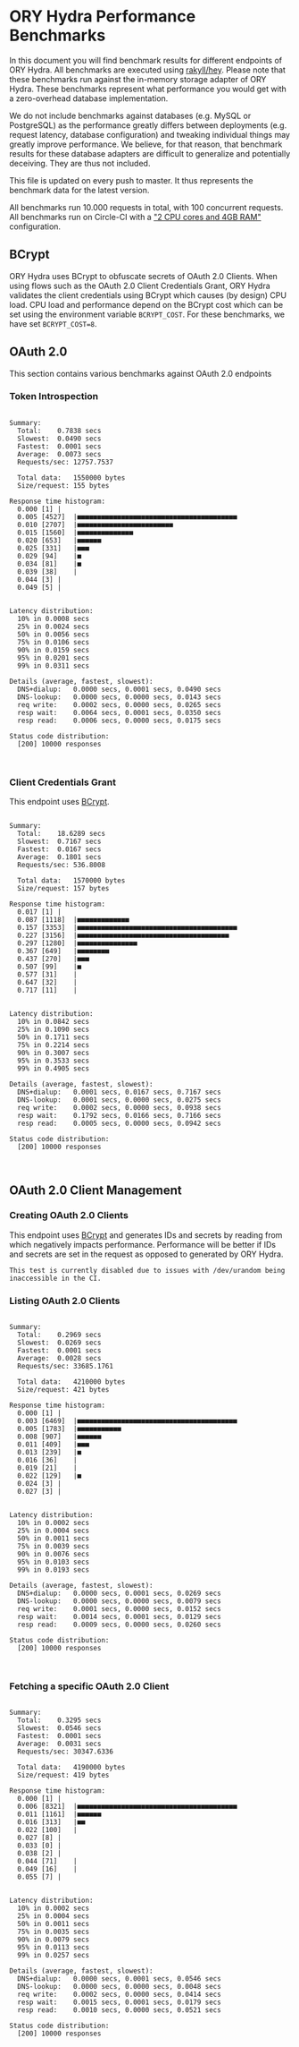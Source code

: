# ORY Hydra Performance Benchmarks

In this document you will find benchmark results for different endpoints of ORY Hydra. All benchmarks are executed
using [rakyll/hey](https://github.com/rakyll/hey). Please note that these benchmarks run against the in-memory storage
adapter of ORY Hydra. These benchmarks represent what performance you would get with a zero-overhead database implementation.

We do not include benchmarks against databases (e.g. MySQL or PostgreSQL) as the performance greatly differs between
deployments (e.g. request latency, database configuration) and tweaking individual things may greatly improve performance.
We believe, for that reason, that benchmark results for these database adapters are difficult to generalize and potentially
deceiving. They are thus not included.

This file is updated on every push to master. It thus represents the benchmark data for the latest version.

All benchmarks run 10.000 requests in total, with 100 concurrent requests. All benchmarks run on Circle-CI with a
["2 CPU cores and 4GB RAM"](https://support.circleci.com/hc/en-us/articles/360000489307-Why-do-my-tests-take-longer-to-run-on-CircleCI-than-locally-)
configuration.

## BCrypt

ORY Hydra uses BCrypt to obfuscate secrets of OAuth 2.0 Clients. When using flows such as the OAuth 2.0 Client Credentials
Grant, ORY Hydra validates the client credentials using BCrypt which causes (by design) CPU load. CPU load and performance
depend on the BCrypt cost which can be set using the environment variable `BCRYPT_COST`. For these benchmarks,
we have set `BCRYPT_COST=8`.

## OAuth 2.0

This section contains various benchmarks against OAuth 2.0 endpoints

### Token Introspection

```

Summary:
  Total:	0.7838 secs
  Slowest:	0.0490 secs
  Fastest:	0.0001 secs
  Average:	0.0073 secs
  Requests/sec:	12757.7537
  
  Total data:	1550000 bytes
  Size/request:	155 bytes

Response time histogram:
  0.000 [1]	|
  0.005 [4527]	|■■■■■■■■■■■■■■■■■■■■■■■■■■■■■■■■■■■■■■■■
  0.010 [2707]	|■■■■■■■■■■■■■■■■■■■■■■■■
  0.015 [1560]	|■■■■■■■■■■■■■■
  0.020 [653]	|■■■■■■
  0.025 [331]	|■■■
  0.029 [94]	|■
  0.034 [81]	|■
  0.039 [38]	|
  0.044 [3]	|
  0.049 [5]	|


Latency distribution:
  10% in 0.0008 secs
  25% in 0.0024 secs
  50% in 0.0056 secs
  75% in 0.0106 secs
  90% in 0.0159 secs
  95% in 0.0201 secs
  99% in 0.0311 secs

Details (average, fastest, slowest):
  DNS+dialup:	0.0000 secs, 0.0001 secs, 0.0490 secs
  DNS-lookup:	0.0000 secs, 0.0000 secs, 0.0143 secs
  req write:	0.0002 secs, 0.0000 secs, 0.0265 secs
  resp wait:	0.0064 secs, 0.0001 secs, 0.0350 secs
  resp read:	0.0006 secs, 0.0000 secs, 0.0175 secs

Status code distribution:
  [200]	10000 responses



```

### Client Credentials Grant

This endpoint uses [BCrypt](#bcrypt).

```

Summary:
  Total:	18.6289 secs
  Slowest:	0.7167 secs
  Fastest:	0.0167 secs
  Average:	0.1801 secs
  Requests/sec:	536.8008
  
  Total data:	1570000 bytes
  Size/request:	157 bytes

Response time histogram:
  0.017 [1]	|
  0.087 [1118]	|■■■■■■■■■■■■■
  0.157 [3353]	|■■■■■■■■■■■■■■■■■■■■■■■■■■■■■■■■■■■■■■■■
  0.227 [3156]	|■■■■■■■■■■■■■■■■■■■■■■■■■■■■■■■■■■■■■■
  0.297 [1280]	|■■■■■■■■■■■■■■■
  0.367 [649]	|■■■■■■■■
  0.437 [270]	|■■■
  0.507 [99]	|■
  0.577 [31]	|
  0.647 [32]	|
  0.717 [11]	|


Latency distribution:
  10% in 0.0842 secs
  25% in 0.1090 secs
  50% in 0.1711 secs
  75% in 0.2214 secs
  90% in 0.3007 secs
  95% in 0.3533 secs
  99% in 0.4905 secs

Details (average, fastest, slowest):
  DNS+dialup:	0.0001 secs, 0.0167 secs, 0.7167 secs
  DNS-lookup:	0.0001 secs, 0.0000 secs, 0.0275 secs
  req write:	0.0002 secs, 0.0000 secs, 0.0938 secs
  resp wait:	0.1792 secs, 0.0166 secs, 0.7166 secs
  resp read:	0.0005 secs, 0.0000 secs, 0.0942 secs

Status code distribution:
  [200]	10000 responses



```

## OAuth 2.0 Client Management

### Creating OAuth 2.0 Clients

This endpoint uses [BCrypt](#bcrypt) and generates IDs and secrets by reading from  which negatively impacts
performance. Performance will be better if IDs and secrets are set in the request as opposed to generated by ORY Hydra.

```
This test is currently disabled due to issues with /dev/urandom being inaccessible in the CI.
```

### Listing OAuth 2.0 Clients

```

Summary:
  Total:	0.2969 secs
  Slowest:	0.0269 secs
  Fastest:	0.0001 secs
  Average:	0.0028 secs
  Requests/sec:	33685.1761
  
  Total data:	4210000 bytes
  Size/request:	421 bytes

Response time histogram:
  0.000 [1]	|
  0.003 [6469]	|■■■■■■■■■■■■■■■■■■■■■■■■■■■■■■■■■■■■■■■■
  0.005 [1783]	|■■■■■■■■■■■
  0.008 [907]	|■■■■■■
  0.011 [409]	|■■■
  0.013 [239]	|■
  0.016 [36]	|
  0.019 [21]	|
  0.022 [129]	|■
  0.024 [3]	|
  0.027 [3]	|


Latency distribution:
  10% in 0.0002 secs
  25% in 0.0004 secs
  50% in 0.0011 secs
  75% in 0.0039 secs
  90% in 0.0076 secs
  95% in 0.0103 secs
  99% in 0.0193 secs

Details (average, fastest, slowest):
  DNS+dialup:	0.0000 secs, 0.0001 secs, 0.0269 secs
  DNS-lookup:	0.0000 secs, 0.0000 secs, 0.0079 secs
  req write:	0.0001 secs, 0.0000 secs, 0.0152 secs
  resp wait:	0.0014 secs, 0.0001 secs, 0.0129 secs
  resp read:	0.0009 secs, 0.0000 secs, 0.0260 secs

Status code distribution:
  [200]	10000 responses



```

### Fetching a specific OAuth 2.0 Client

```

Summary:
  Total:	0.3295 secs
  Slowest:	0.0546 secs
  Fastest:	0.0001 secs
  Average:	0.0031 secs
  Requests/sec:	30347.6336
  
  Total data:	4190000 bytes
  Size/request:	419 bytes

Response time histogram:
  0.000 [1]	|
  0.006 [8321]	|■■■■■■■■■■■■■■■■■■■■■■■■■■■■■■■■■■■■■■■■
  0.011 [1161]	|■■■■■■
  0.016 [313]	|■■
  0.022 [100]	|
  0.027 [8]	|
  0.033 [0]	|
  0.038 [2]	|
  0.044 [71]	|
  0.049 [16]	|
  0.055 [7]	|


Latency distribution:
  10% in 0.0002 secs
  25% in 0.0004 secs
  50% in 0.0011 secs
  75% in 0.0035 secs
  90% in 0.0079 secs
  95% in 0.0113 secs
  99% in 0.0257 secs

Details (average, fastest, slowest):
  DNS+dialup:	0.0000 secs, 0.0001 secs, 0.0546 secs
  DNS-lookup:	0.0000 secs, 0.0000 secs, 0.0048 secs
  req write:	0.0002 secs, 0.0000 secs, 0.0414 secs
  resp wait:	0.0015 secs, 0.0001 secs, 0.0179 secs
  resp read:	0.0010 secs, 0.0000 secs, 0.0521 secs

Status code distribution:
  [200]	10000 responses



```
